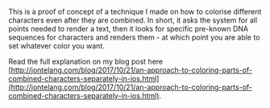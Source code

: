 This is a proof of concept of a technique I made on how to colorise different characters even after they are combined. In short, it asks the system for all points needed to render a text, then it looks for specific pre-known DNA sequences for characters and renders them - at which point you are able to set whatever color you want.

Read the full explanation on my blog post here [http://jontelang.com/blog/2017/10/21/an-approach-to-coloring-parts-of-combined-characters-separately-in-ios.html](http://jontelang.com/blog/2017/10/21/an-approach-to-coloring-parts-of-combined-characters-separately-in-ios.html).
